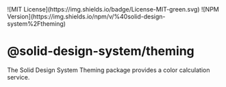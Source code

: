 <div className="flex gap-2">
  ![MIT License](https://img.shields.io/badge/License-MIT-green.svg)
  ![NPM Version](https://img.shields.io/npm/v/%40solid-design-system%2Ftheming)
</div>

# @solid-design-system/theming

The Solid Design System Theming package provides a color calculation service.
